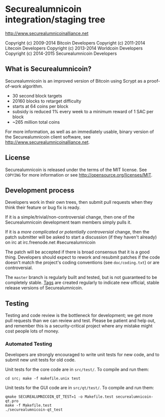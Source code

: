 Securealumnicoin integration/staging tree
================================

http://www.securealumnicoinalliance.net

Copyright (c) 2009-2014 Bitcoin Developers
Copyright (c) 2011-2014 Litecoin Developers
Copyright (c) 2013-2014 Worldcoin Developers
Copyright (c) 2014-2015 Securealumnicoin Developers

What is Securealumnicoin?
----------------

Securealumnicoin is an improved version of Bitcoin using Scrypt as a proof-of-work algorithm.
 - 30 second block targets
 - 20160 blocks to retarget difficulty
 - starts at 64 coins per block
 - subsidy is reduced 1% every week to a minimum reward of 1 SAC per block
 - ~265 million total coins


For more information, as well as an immediately usable, binary version of
the Securealumnicoin client software, see http://www.securealumnicoinalliance.net.

License
-------

Securealumnicoin is released under the terms of the MIT license. See `COPYING` for more
information or see http://opensource.org/licenses/MIT.

Development process
-------------------

Developers work in their own trees, then submit pull requests when they think
their feature or bug fix is ready.

If it is a simple/trivial/non-controversial change, then one of the Securealumnicoin
development team members simply pulls it.

If it is a *more complicated or potentially controversial* change, then the patch
submitter will be asked to start a discussion (if they haven't already) on irc at
irc.freenode.net #securealumnicoin

The patch will be accepted if there is broad consensus that it is a good thing.
Developers should expect to rework and resubmit patches if the code doesn't
match the project's coding conventions (see `doc/coding.txt`) or are
controversial.

The `master` branch is regularly built and tested, but is not guaranteed to be
completely stable. [Tags](https://github.com/bitcoin/bitcoin/tags) are created
regularly to indicate new official, stable release versions of Securealumnicoin.

Testing
-------

Testing and code review is the bottleneck for development; we get more pull
requests than we can review and test. Please be patient and help out, and
remember this is a security-critical project where any mistake might cost people
lots of money.

### Automated Testing

Developers are strongly encouraged to write unit tests for new code, and to
submit new unit tests for old code.

Unit tests for the core code are in `src/test/`. To compile and run them:

    cd src; make -f makefile.unix test

Unit tests for the GUI code are in `src/qt/test/`. To compile and run them:

    qmake SECUREALUMNICOIN_QT_TEST=1 -o Makefile.test securealumnicoin-qt.pro
    make -f Makefile.test
    ./securealumnicoin-qt_test